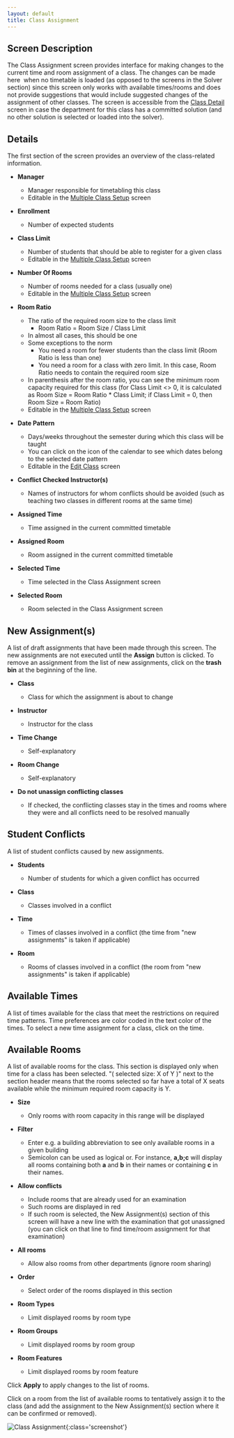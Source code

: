 ```yaml
---
layout: default
title: Class Assignment
---
```



## Screen Description


 The Class Assignment screen provides interface for making changes to the current time and room assignment of a class. The changes can be made here  when no timetable is loaded (as opposed to the screens in the Solver section) since this screen only works with available times/rooms and does not provide suggestions that would include suggested changes of the assignment of other classes. The screen is accessible from the [Class Detail](class-detail) screen in case the department for this class has a committed solution (and no other solution is selected or loaded into the solver).

## Details


 The first section of the screen provides an overview of the class-related information.

* **Manager**
	* Manager responsible for timetabling this class
	* Editable in the [Multiple Class Setup](multiple-class-setup) screen

* **Enrollment**
	* Number of expected students

* **Class Limit**
	* Number of students that should be able to register for a given class
	* Editable in the [Multiple Class Setup](multiple-class-setup) screen

* **Number Of Rooms**
	* Number of rooms needed for a class (usually one)
	* Editable in the [Multiple Class Setup](multiple-class-setup) screen

* **Room Ratio**
	* The ratio of the required room size to the class limit
		* Room Ratio = Room Size / Class Limit
	* In almost all cases, this should be one
	* Some exceptions to the norm
		* You need a room for fewer students than the class limit (Room Ratio is less than one)
		* You need a room for a class with zero limit. In this case, Room Ratio needs to contain the required room size
	* In parenthesis after the room ratio, you can see the minimum room capacity required for this class (for Class Limit <> 0, it is calculated as Room Size = Room Ratio * Class Limit; if Class Limit = 0, then Room Size = Room Ratio)
	* Editable in the [Multiple Class Setup](multiple-class-setup) screen

* **Date Pattern**
	* Days/weeks throughout the semester during which this class will be taught
	* You can click on the icon of the calendar to see which dates belong to the selected date pattern
	* Editable in the [Edit Class](edit-class) screen

* **Conflict Checked Instructor(s)**
	* Names of instructors for whom conflicts should be avoided (such as teaching two classes in different rooms at the same time)

* **Assigned Time**
	* Time assigned in the current committed timetable

* **Assigned Room**
	* Room assigned in the current committed timetable

* **Selected Time**
	* Time selected in the Class Assignment screen

* **Selected Room**
	* Room selected in the Class Assignment screen

## New Assignment(s)


 A list of draft assignments that have been made through this screen. The new assignments are not executed until the **Assign** button is clicked. To remove an assignment from the list of new assignments, click on the **trash bin** at the beginning of the line.

* **Class**
	* Class for which the assignment is about to change

* **Instructor**
	* Instructor for the class

* **Time Change**
	* Self-explanatory

* **Room Change**
	* Self-explanatory

* **Do not unassign conflicting classes**
	* If checked, the conflicting classes stay in the times and rooms where they were and all conflicts need to be resolved manually

## Student Conflicts


 A list of student conflicts caused by new assignments.

* **Students**
	* Number of students for which a given conflict has occurred

* **Class**
	* Classes involved in a conflict

* **Time**
	* Times of classes involved in a conflict (the time from "new assignments" is taken if applicable)

* **Room**
	* Rooms of classes involved in a conflict (the room from "new assignments" is taken if applicable)

## Available Times


 A list of times available for the class that meet the restrictions on required time patterns. Time preferences are color coded in the text color of the times. To select a new time assignment for a class, click on the time.

## Available Rooms


 A list of available rooms for the class. This section is displayed only when time for a class has been selected. "( selected size: X of Y )" next to the section header means that the rooms selected so far have a total of X seats available while the minimum required room capacity is Y.

* **Size**
	* Only rooms with room capacity in this range will be displayed

* **Filter**
	* Enter e.g. a building abbreviation to see only available rooms in a given building
	* Semicolon can be used as logical or. For instance, **a,b;c** will display all rooms containing both **a** and **b** in their names or containing **c** in their names.

* **Allow conflicts**
	* Include rooms that are already used for an examination
	* Such rooms are displayed in red
	* If such room is selected, the New Assignment(s) section of this screen will have a new line with the examination that got unassigned (you can click on that line to find time/room assignment for that examination)

* **All rooms**
	* Allow also rooms from other departments (ignore room sharing)

* **Order**
	* Select order of the rooms displayed in this section

* **Room Types**
	* Limit displayed rooms by room type

* **Room Groups**
	* Limit displayed rooms by room group

* **Room Features**
	* Limit displayed rooms by room feature


 Click **Apply** to apply changes to the list of rooms.


 Click on a room from the list of available rooms to tentatively assign it to the class (and add the assignment to the New Assignment(s) section where it can be confirmed or removed).


![Class Assignment](images/class-assignment-1.png){:class='screenshot'}
